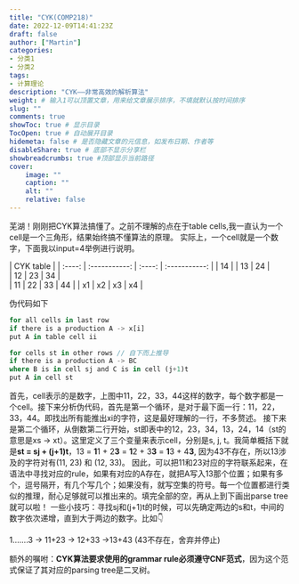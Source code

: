 ```yaml
---
title: "CYK(COMP218)"
date: 2022-12-09T14:41:23Z
draft: false
author: ["Martin"]
categories: 
- 分类1
- 分类2
tags: 
- 计算理论
description: "CYK——非常高效的解析算法"
weight: # 输入1可以顶置文章，用来给文章展示排序，不填就默认按时间排序
slug: ""
comments: true
showToc: true # 显示目录
TocOpen: true # 自动展开目录
hidemeta: false # 是否隐藏文章的元信息，如发布日期、作者等
disableShare: true # 底部不显示分享栏
showbreadcrumbs: true #顶部显示当前路径
cover:
    image: ""
    caption: ""
    alt: ""
    relative: false
---
```


芜湖！刚刚把CYK算法搞懂了。之前不理解的点在于table cells,我一直认为一个cell是一个三角形，结果始终搞不懂算法的原理。
实际上，一个cell就是一个数字，下面我以input=4举例进行说明。

| CYK table |
| :----: | :-----------: | :----: | :-----------: |
| 14 | 
| 13 | 24 |   
| 12 | 23 | 34 |    
| 11 | 22 | 33 | 44 |
| x1 | x2 | x3 | x4 |

伪代码如下
```rust
for all cells in last row
if there is a production A -> x[i]
put A in table cell ii

for cells st in other rows // 自下而上推导
if there is a production A -> BC
where B is in cell sj and C is in cell (j+1)t
put A in cell st

```
首先，cell表示的是数字，上图中11，22，33，44这样的数字，每个数字都是一个cell。接下来分析伪代码，首先是第一个循环，是对于最下面一行：11，22，33，44。即找出所有能推出xi的字符，这是最好理解的一行，不多赘述。
接下来是第二个循环，从倒数第二行开始，st即表中的12，23，34，13，24，14（st的意思是xs -> xt）。这里定义了三个变量来表示cell，分别是s, j, t。我简单概括下就是**st = sj + (j+1)t**，13 = **1**1 + 2**3** = **1**2 + 3**3** = **1**3 + 4**3**, 因为43不存在，所以13涉及的字符对有(11, 23) 和 (12, 33)。
因此，可以把11和23对应的字符联系起来，在语法中寻找对应的rule，如果有对应的A存在，就把A写入13那个位置；如果有多个，逗号隔开，有几个写几个；如果没有，就写空集的符号。每一个位置都进行类似的推理，耐心足够就可以推出来的。填完全部的空，再从上到下画出parse tree就可以啦！
一些小技巧：寻找sj和(j+1)t的时候，可以先确定两边的s和t，中间的数字依次递增，直到大于两边的数字。比如👇
</br>

1.......3 -> 11+23 -> 12+33 ->13+43 (43不存在，舍弃并停止)

额外的嘱咐：**CYK算法要求使用的grammar rule必须遵守CNF范式**，因为这个范式保证了其对应的parsing tree是二叉树。